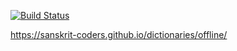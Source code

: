 [![Build Status](https://travis-ci.com/indic-dict/stardict-bengali.svg?branch=master)](https://travis-ci.com/indic-dict/stardict-bengali)

https://sanskrit-coders.github.io/dictionaries/offline/

